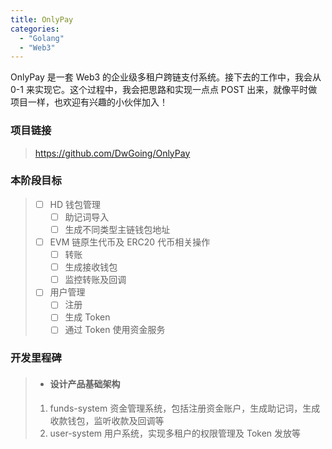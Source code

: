```yaml
---
title: OnlyPay
categories:
  - "Golang"
  - "Web3"
---
```


OnlyPay 是一套 Web3 的企业级多租户跨链支付系统。接下去的工作中，我会从 0-1 来实现它。这个过程中，我会把思路和实现一点点 POST 出来，就像平时做项目一样，也欢迎有兴趣的小伙伴加入！

### 项目链接

> https://github.com/DwGoing/OnlyPay

### 本阶段目标

> - [ ] HD 钱包管理
>   - [ ] 助记词导入
>   - [ ] 生成不同类型主链钱包地址
> - [ ] EVM 链原生代币及 ERC20 代币相关操作
>   - [ ] 转账
>   - [ ] 生成接收钱包
>   - [ ] 监控转账及回调
> - [ ] 用户管理
>   - [ ] 注册
>   - [ ] 生成 Token
>   - [ ] 通过 Token 使用资金服务

### 开发里程碑

> - #### 设计产品基础架构
>
> 1. funds-system 资金管理系统，包括注册资金账户，生成助记词，生成收款钱包，监听收款及回调等
> 2. user-system 用户系统，实现多租户的权限管理及 Token 发放等
